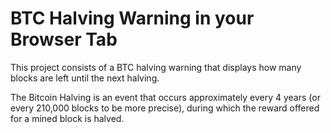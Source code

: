 # BTC Halving Warning in your Browser Tab

This project consists of a BTC halving warning that displays how many blocks 
are left until the next halving.

The Bitcoin Halving is an event that occurs approximately every 4 years 
(or every 210,000 blocks to be more precise), during which the reward offered 
for a mined block is halved.
